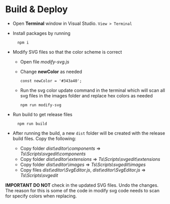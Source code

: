 # Build & Deploy
- Open **Terminal** window in Visual Studio. `View > Terminal`
- Install packages by running 

        npm i
- Modify SVG files so that the color scheme is correct
  - Open file *modify-svg.js*
  - Change **newColor** as needed

        const newColor = '#343a40';
  - Run the svg color update command in the terminal which will scan all svg files in the images folder and replace hex colors as needed

        npm run modify-svg
- Run build to get release files

        npm run build
- After running the build, a new `dist` folder will be created with the release build files. Copy the following:
  - Copy folder *dist\editor\components* =>  *Ts\Scripts\svgedit\components*
  - Copy folder *dist\editor\extensions* =>  *Ts\Scripts\svgedit\extensions*
  - Copy folder *dist\editor\images* =>  *Ts\Scripts\svgedit\images*
  - Copy files *dist\editor\SvgEditor.js*, *dist\editor\SvgEditor.js* => *Ts\Scripts\svgedit*

**IMPORTANT DO NOT** check in the updated SVG files. Undo the changes. The reason for this is some of the code in modify svg code needs to scan for specify colors when replacing. 
